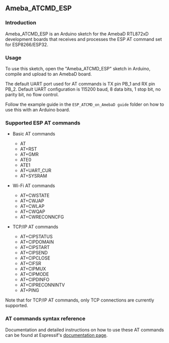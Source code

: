 ## Ameba_ATCMD_ESP

### Introduction

Ameba_ATCMD_ESP is an Arduino sketch for the AmebaD RTL872xD development boards that receives and processes the ESP AT command set for ESP8266/ESP32.

### Usage

To use this sketch, open the "Ameba_ATCMD_ESP" sketch in Arduino, compile and upload to an AmebaD board.

The default UART port used for AT commands is TX pin PB_1 and RX pin PB_2.
Default UART configuration is 115200 baud, 8 data bits, 1 stop bit, no parity bit, no flow control.

Follow the example guide in the `ESP_ATCMD_on_AmebaD guide` folder on how to use this with an Arduino board.

### Supported ESP AT commands

- Basic AT commands
  - AT
  - AT+RST
  - AT+GMR
  - ATE0
  - ATE1
  - AT+UART_CUR
  - AT+SYSRAM
 
- Wi-Fi AT commands
  - AT+CWSTATE
  - AT+CWJAP
  - AT+CWLAP
  - AT+CWQAP
  - AT+CWRECONNCFG
 
- TCP/IP AT commands
  - AT+CIPSTATUS
  - AT+CIPDOMAIN
  - AT+CIPSTART
  - AT+CIPSEND
  - AT+CIPCLOSE
  - AT+CIFSR
  - AT+CIPMUX
  - AT+CIPMODE
  - AT+CIPDINFO
  - AT+CIPRECONNINTV
  - AT+PING

Note that for TCP/IP AT commands, only TCP connections are currently supported.

### AT commands syntax reference

Documentation and detailed instructions on how to use these AT commands can be found at Espressif's [documentation page](https://espressif-docs.readthedocs-hosted.com/projects/esp-at/en/release-v2.2.0.0_esp32/AT_Command_Set/index.html).
